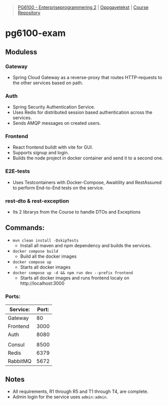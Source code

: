 > [PG6100 - Enterpriseprogrammering 2](https://old.kristiania.no/emnebeskrivelse-2-2/?kode=PG6102&arstall=2020&terminkode=H%C3%98ST) | [Oppgavetekst](./docs/PG6102_enterpriseprogramming2_exam_2020_fall.pdf) | [Course Repository](https://github.com/arcuri82/testing_security_development_enterprise_systems)
# pg6100-exam
## Moduless
### Gateway
* Spring Cloud Gateway as a reverse-proxy that routes HTTP-requests to the other services based on path.
### Auth
* Spring Security Authentication Service.
* Uses Redis for distributed session based authentication across the services.
* Sends AMQP messages on created users.
### Frontend
* React frontend buildt with vite for GUI.
* Supports signup and login.
* Builds the node project in docker container and send it to a second one.
### E2E-tests
* Uses Testcontainers with Docker-Compose, Awaitility and RestAssured to perform End-to-End tests on the service.
### rest-dto & rest-exception
* Its 2 librarys from the Course to handle DTOs and Exceptions


## Commands:
* `mvn clean install -DskipTests`
    * Install all maven and npm dependency and builds the services.
* `docker compose build`
    * Build all the docker images
* `docker compose up`
    * Starts all docker images
* `docker compose up -d && npm run dev --prefix frontend`
    * Starts all docker images and runs frontend localy on http://localhost:3000



### Ports:
| Service:  | Port: |
| ---       | ---   |
| Gateway   | 80    |
| Frontend  | 3000  |
| Auth      | 8080  |
|           |       |
| Consul    | 8500  |
| Redis     | 6379  |
| RabbitMQ  | 5672  |

## Notes
* All requirements, R1 through R5 and T1 through T4, are complete.
* Admin login for the service uses `admin:admin`.